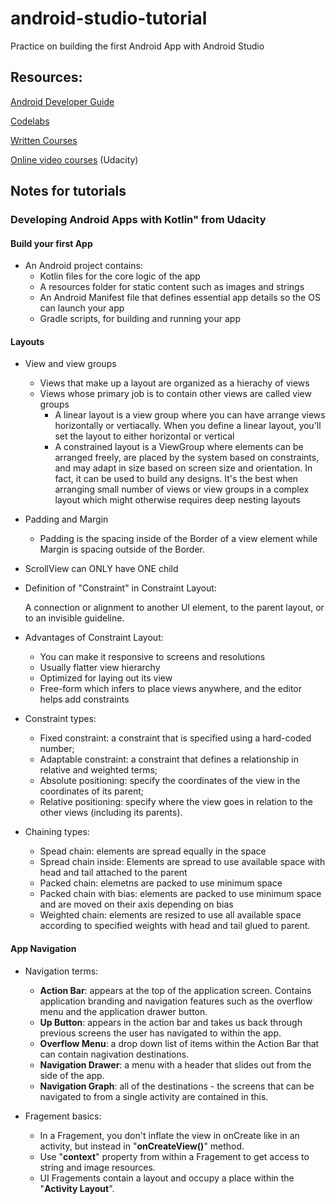 # android-studio-tutorial
Practice on building the first Android App with Android Studio


## Resources:

[Android Developer Guide](https://developer.android.com/guide)

[Codelabs](https://codelabs.developers.google.com/?cat=Android)

[Written Courses](https://developer.android.com/courses)

[Online video courses](https://classroom.udacity.com/courses/ud9012/lessons/37a8fa57-7d18-4704-bfb7-da2864cb2e75/concepts/23c9e108-90dc-45d5-84b9-6d43cc49f570) (Udacity)


## Notes for tutorials

### Developing Android Apps with Kotlin" from Udacity

#### Build your first App

* An Android project contains:
   * Kotlin files for the core logic of the app
   * A resources folder for static content such as images and strings
   * An Android Manifest file that defines essential app details so the OS can launch your app
   * Gradle scripts, for building and running your app

#### Layouts

* View and view groups
  * Views that make up a layout are organized as a hierachy of views
  * Views whose primary job is to contain other views are called view groups
    * A linear layout is a view group where you can have arrange views horizontally or vertiacally. When you define a linear layout, you'll set the layout to either horizontal or vertical
    * A constrained layout is a ViewGroup where elements can be arranged freely, are placed by the system based on constraints, and may adapt in size based on screen size and orientation. In fact, it can be used to build any designs. It's the best when arranging small number of views or view groups in a complex layout which might otherwise requires deep nesting layouts
    
    
* Padding and Margin
  * Padding is the spacing inside of the Border of a view element while Margin is spacing outside of the Border.
  
* ScrollView can ONLY have ONE child

* Definition of "Constraint" in Constraint Layout:

  A connection or alignment to another UI element, to the parent layout, or to an invisible guideline.

* Advantages of Constraint Layout:
  * You can make it responsive to screens and resolutions
  * Usually flatter view hierarchy
  * Optimized for laying out its view
  * Free-form which infers to place views anywhere, and the editor helps add constraints
  
* Constraint types:
  * Fixed constraint: a constraint that is specified using a hard-coded number;
  * Adaptable constraint: a constraint that defines a relationship in relative and weighted terms;
  * Absolute positioning: specify the coordinates of the view in the coordinates of its parent;
  * Relative positioning: specify where the view goes in relation to the other views (including its parents).
  
* Chaining types:
  * Spead chain: elements are spread equally in the space
  * Spread chain inside: Elements are spread to use available space with head and tail attached to the parent 
  * Packed chain: elemetns are packed to use minimum space
  * Packed chain with bias: elements are packed to use minimum space and are moved on their axis depending on bias
  * Weighted chain: elements are resized to use all available space according to  specified weights with head and tail glued to parent.
  
  
#### App Navigation

* Navigation terms:
  * **Action Bar**: appears at the top of the application screen. Contains application branding and navigation features such as the overflow menu and the application drawer button.
  * **Up Button**: appears in the action bar and takes us back through previous screens the user has navigated to within the app.
  * **Overflow Menu**: a drop down list of items within the Action Bar that can contain nagivation destinations.
  * **Navigation Drawer**: a menu with a header that slides out from the side of the app.
  * **Navigation Graph**: all of the destinations - the screens that can be navigated to from a single activity are contained in this.
  
* Fragement basics:
  * In a Fragement, you don't inflate the view in onCreate like in an activity, but instead in "**onCreateView()**" method.
  * Use "**context**" property from within a Fragement to get access to string and image resources.
  * UI Fragements contain a layout and occupy a place within the "**Activity Layout**".
